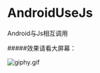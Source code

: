 # AndroidUseJs
Android与Js相互调用

#####效果请看大屏幕：

![giphy.gif](http://upload-images.jianshu.io/upload_images/8669504-9052ba8dcd264827.gif?imageMogr2/auto-orient/strip%7CimageView2/2/w/1240)
